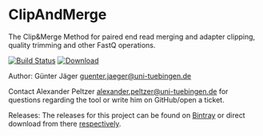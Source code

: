 # ClipAndMerge
The Clip&amp;Merge Method for paired end read merging and adapter clipping, quality trimming and other FastQ operations.

[![Build Status](https://lambda.informatik.uni-tuebingen.de/jenkins/buildStatus/icon?job=ClipAndMerge)](https://lambda.informatik.uni-tuebingen.de/jenkins/view/EAGER/job/ClipAndMerge/)
[ ![Download](https://api.bintray.com/packages/apeltzer/EAGER/ClipAndMerge/images/download.svg) ](https://bintray.com/apeltzer/EAGER/ClipAndMerge/_latestVersion)

Author: Günter Jäger <guenter.jaeger@uni-tuebingen.de>

Contact Alexander Peltzer <alexander.peltzer@uni-tuebingen.de> for questions regarding the tool or write him on GitHub/open a ticket.

Releases: The releases for this project can be found on [Bintray](https://bintray.com/apeltzer/EAGER/) or direct download from there [respectively](https://dl.bintray.com/apeltzer/EAGER/com/uni-tuebingen/de/it/eager/).
